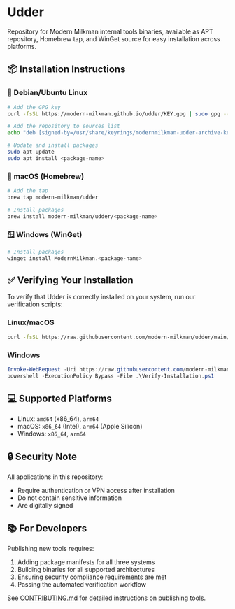 # Udder

Repository for Modern Milkman internal tools binaries, available as APT repository, Homebrew tap, and WinGet source for easy installation across platforms.

## 📦 Installation Instructions

### 🐧 Debian/Ubuntu Linux

```bash
# Add the GPG key
curl -fsSL https://modern-milkman.github.io/udder/KEY.gpg | sudo gpg --dearmor -o /usr/share/keyrings/modernmilkman-udder-archive-keyring.gpg

# Add the repository to sources list
echo "deb [signed-by=/usr/share/keyrings/modernmilkman-udder-archive-keyring.gpg] https://modern-milkman.github.io/udder/apt stable main" | sudo tee /etc/apt/sources.list.d/modernmilkman-udder.list

# Update and install packages
sudo apt update
sudo apt install <package-name>
```

### 🍎 macOS (Homebrew)

```bash
# Add the tap
brew tap modern-milkman/udder

# Install packages
brew install modern-milkman/udder/<package-name>
```

### 🪟 Windows (WinGet)

```powershell
# Install packages
winget install ModernMilkman.<package-name>
```

## ✅ Verifying Your Installation

To verify that Udder is correctly installed on your system, run our verification scripts:

### Linux/macOS

```bash
curl -fsSL https://raw.githubusercontent.com/modern-milkman/udder/main/scripts/verify-installation.sh | bash
```

### Windows

```powershell
Invoke-WebRequest -Uri https://raw.githubusercontent.com/modern-milkman/udder/main/scripts/Verify-Installation.ps1 -OutFile .\Verify-Installation.ps1
powershell -ExecutionPolicy Bypass -File .\Verify-Installation.ps1
```

## 💻 Supported Platforms

- Linux: `amd64` (x86_64), `arm64`
- macOS: `x86_64` (Intel), `arm64` (Apple Silicon)
- Windows: `x86_64`, `arm64`

## 🔒 Security Note

All applications in this repository:
- Require authentication or VPN access after installation
- Do not contain sensitive information
- Are digitally signed

## 📚 For Developers

Publishing new tools requires:
1. Adding package manifests for all three systems
2. Building binaries for all supported architectures
3. Ensuring security compliance requirements are met
4. Passing the automated verification workflow

See [CONTRIBUTING.md](CONTRIBUTING.md) for detailed instructions on publishing tools.

